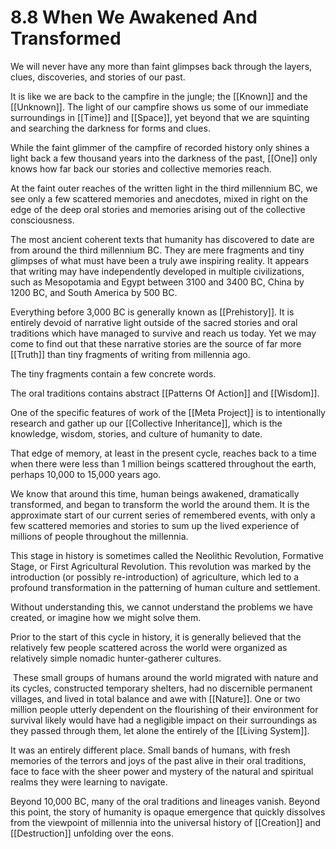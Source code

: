 # 8.8 When We Awakened And Transformed

We will never have any more than faint glimpses back through the layers, clues, discoveries, and stories of our past.

It is like we are back to the campfire in the jungle; the [[Known]] and the [[Unknown]]. The light of our campfire shows us some of our immediate surroundings in [[Time]] and [[Space]], yet beyond that we are squinting and searching the darkness for forms and clues.

While the faint glimmer of the campfire of recorded history only shines a light back a few thousand years into the darkness of the past, [[One]] only knows how far back our stories and collective memories reach.

At the faint outer reaches of the written light in the third millennium BC, we see only a few scattered memories and anecdotes, mixed in right on the edge of the deep oral stories and memories arising out of the collective consciousness.

The most ancient coherent texts that humanity has discovered to date are from around the third millennium BC. They are mere fragments and tiny glimpses of what must have been a truly awe inspiring reality. It appears that writing may have independently developed in multiple civilizations, such as Mesopotamia and Egypt between 3100 and 3400 BC, China by 1200 BC, and South America by 500 BC. 

Everything before 3,000 BC is generally known as [[Prehistory]]. It is entirely devoid of narrative light outside of the sacred stories and oral traditions which have managed to survive and reach us today. Yet we may come to find out that these narrative stories are the source of far more [[Truth]] than tiny fragments of writing from millennia ago.  

The tiny fragments contain a few concrete words. 

The oral traditions contains abstract [[Patterns Of Action]] and [[Wisdom]]. 

One of the specific features of work of the [[Meta Project]] is to intentionally research and gather up our [[Collective Inheritance]], which is the knowledge, wisdom, stories, and culture of humanity to date.

That edge of memory, at least in the present cycle, reaches back to a time when there were less than 1 million beings scattered throughout the earth, perhaps 10,000 to 15,000 years ago.

We know that around this time, human beings awakened, dramatically transformed, and began to transform the world the around them. It is the approximate start of our current series of remembered events, with only a few scattered memories and stories to sum up the lived experience of millions of people throughout the millennia.

This stage in history is sometimes called the Neolithic Revolution, Formative Stage, or First Agricultural Revolution. This revolution was marked by the introduction (or possibly re-introduction) of agriculture, which led to a profound transformation in the patterning of human culture and settlement.

Without understanding this, we cannot understand the problems we have created, or imagine how we might solve them.

Prior to the start of this cycle in history, it is generally believed that the relatively few people scattered across the world were organized as relatively simple nomadic hunter-gatherer cultures.  

 These small groups of humans around the world migrated with nature and its cycles, constructed temporary shelters, had no discernible permanent villages, and lived in total balance and awe with [[Nature]]. One or two million people utterly dependent on the flourishing of their environment for survival likely would have had a negligible impact on their surroundings as they passed through them, let alone the entirely of the [[Living System]].

It was an entirely different place. Small bands of humans, with fresh memories of the terrors and joys of the past alive in their oral traditions, face to face with the sheer power and mystery of the natural and spiritual realms they were learning to navigate.

Beyond 10,000 BC, many of the oral traditions and lineages vanish. Beyond this point, the story of humanity is opaque emergence that quickly dissolves from the viewpoint of millennia into the universal history of [[Creation]] and [[Destruction]] unfolding over the eons.
